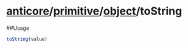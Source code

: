 # [anticore](../../../../../#reference)/[primitive](../../#reference)/[object](../#reference)/<a name="reference">toString</a>

##Usage

```js
toString(value)
```